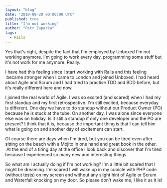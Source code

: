 ```yaml
---
layout: "blog"
date: "2010-08-20 00:00:00 UTC"
published: true
title: "I'm not working"
author: "Petr Zaparka"
tags:
  - Rails
---
```


<p>Yes that&#39;s right, despite the fact that I&#39;m employed by Unboxed I&#39;m not working anymore. I&#39;m going to work every day, programming some stuff but it&#39;s not work for me anymore. Really.</p>
<p>I have had this feeling since I start working with Rails and this feeling &nbsp;became stronger when I came to London and joined Unboxed. I had heard about Agile and Scrum and I had tried to practise TDD and BDD before, but it&#39;s really different here and now.</p>
<p>I joined the real world of Agile. I was so excited (and scared) when I had my first standup and my first retrospective. I&#39;m still excited, because everyday is different. One day we have to do standup without our Product Owner (PO) because he is stuck at the tube. On another day, I was alone since everyone else was on holiday. Is it still a standup if only one developer and the PO are present? I think that it is, because the important thing is that I can tell him what is going on and another day of excitement can start.</p>
<p>Of course there are days when I&#39;m tired, but you can be tired even after sitting on the beach with a Mojito in one hand and great book in the other. &nbsp;At the end of a tiring day at the office I look back and discover that I&#39;m tired because I experienced so many new and interesting things.&nbsp;</p>
<p>So what am I actually doing if I&#39;m not working?&nbsp;I&#39;m a little bit scared that I might be dreaming. I&#39;m scared I will wake up in my cubicle with PHP code (without tests) on my screen and without any slight hint of Agile or Scrum and Waterfall knocking on my door. So please don&#39;t wake me; I like it as it is!</p>

